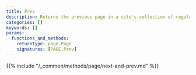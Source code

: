```yaml
---
title: Prev
description: Returns the previous page in a site's collection of regular pages, relative to the current page.
categories: []
keywords: []
params:
  functions_and_methods:
    returnType: page.Page
    signatures: [PAGE.Prev]
---
```


{{% include "/_common/methods/page/next-and-prev.md" %}}
